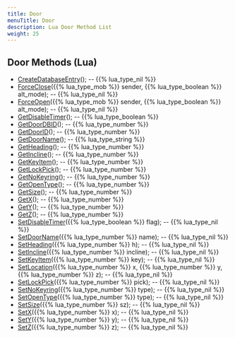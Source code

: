 ```yaml
---
title: Door
menuTitle: Door
description: Lua Door Method List
weight: 25
---
```


## Door Methods (Lua)
- [CreateDatabaseEntry](createdatabaseentry)(); -- {{% lua_type_nil %}}
- [ForceClose](forceclose)({{% lua_type_mob %}} sender, {{% lua_type_boolean %}} alt_mode); -- {{% lua_type_nil %}}
- [ForceOpen](forceopen)({{% lua_type_mob %}} sender, {{% lua_type_boolean %}} alt_mode); -- {{% lua_type_nil %}}
- [GetDisableTimer](getdisabletimer)(); -- {{% lua_type_boolean %}}
- [GetDoorDBID](getdoordbid)(); -- {{% lua_type_number %}}
- [GetDoorID](getdoorid)(); -- {{% lua_type_number %}}
- [GetDoorName](getdoorname)(); -- {{% lua_type_string %}}
- [GetHeading](getheading)(); -- {{% lua_type_number %}}
- [GetIncline](getincline)(); -- {{% lua_type_number %}}
- [GetKeyItem](getkeyitem)(); -- {{% lua_type_number %}}
- [GetLockPick](getlockpick)(); -- {{% lua_type_number %}}
- [GetNoKeyring](getnokeyring)(); -- {{% lua_type_number %}}
- [GetOpenType](getopentype)(); -- {{% lua_type_number %}}
- [GetSize](getsize)(); -- {{% lua_type_number %}}
- [GetX](getx)(); -- {{% lua_type_number %}}
- [GetY](gety)(); -- {{% lua_type_number %}}
- [GetZ](getz)(); -- {{% lua_type_number %}}
- [SetDisableTimer](setdisabletimer)({{% lua_type_boolean %}} flag); -- {{% lua_type_nil %}}
- [SetDoorName](setdoorname)({{% lua_type_number %}} name); -- {{% lua_type_nil %}}
- [SetHeading](setheading)({{% lua_type_number %}} h); -- {{% lua_type_nil %}}
- [SetIncline](setincline)({{% lua_type_number %}} incline); -- {{% lua_type_nil %}}
- [SetKeyItem](setkeyitem)({{% lua_type_number %}} key); -- {{% lua_type_nil %}}
- [SetLocation](setlocation)({{% lua_type_number %}} x, {{% lua_type_number %}} y, {{% lua_type_number %}} z); -- {{% lua_type_nil %}}
- [SetLockPick](setlockpick)({{% lua_type_number %}} pick); -- {{% lua_type_nil %}}
- [SetNoKeyring](setnokeyring)({{% lua_type_number %}} type); -- {{% lua_type_nil %}}
- [SetOpenType](setopentype)({{% lua_type_number %}} type); -- {{% lua_type_nil %}}
- [SetSize](setsize)({{% lua_type_number %}} sz); -- {{% lua_type_nil %}}
- [SetX](setx)({{% lua_type_number %}} x); -- {{% lua_type_nil %}}
- [SetY](sety)({{% lua_type_number %}} y); -- {{% lua_type_nil %}}
- [SetZ](setz)({{% lua_type_number %}} z); -- {{% lua_type_nil %}}
